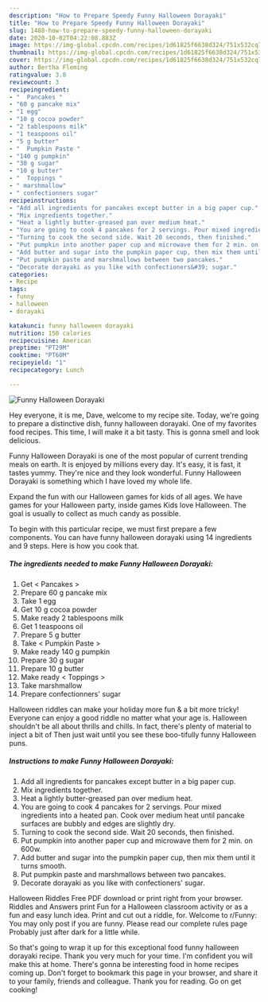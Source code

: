 ```yaml
---
description: "How to Prepare Speedy Funny Halloween Dorayaki"
title: "How to Prepare Speedy Funny Halloween Dorayaki"
slug: 1488-how-to-prepare-speedy-funny-halloween-dorayaki
date: 2020-10-02T04:22:08.883Z
image: https://img-global.cpcdn.com/recipes/1d61825f6638d324/751x532cq70/funny-halloween-dorayaki-recipe-main-photo.jpg
thumbnail: https://img-global.cpcdn.com/recipes/1d61825f6638d324/751x532cq70/funny-halloween-dorayaki-recipe-main-photo.jpg
cover: https://img-global.cpcdn.com/recipes/1d61825f6638d324/751x532cq70/funny-halloween-dorayaki-recipe-main-photo.jpg
author: Bertha Fleming
ratingvalue: 3.8
reviewcount: 3
recipeingredient:
- "  Pancakes "
- "60 g pancake mix"
- "1 egg"
- "10 g cocoa powder"
- "2 tablespoons milk"
- "1 teaspoons oil"
- "5 g butter"
- "  Pumpkin Paste "
- "140 g pumpkin"
- "30 g sugar"
- "10 g butter"
- "  Toppings "
- " marshmallow"
- " confectionners sugar"
recipeinstructions:
- "Add all ingredients for pancakes except butter in a big paper cup."
- "Mix ingredients together."
- "Heat a lightly butter-greased pan over medium heat."
- "You are going to cook 4 pancakes for 2 servings. Pour mixed ingredients into a heated pan. Cook over medium heat until pancake surfaces are bubbly and edges are slightly dry."
- "Turning to cook the second side. Wait 20 seconds, then finished."
- "Put pumpkin into another paper cup and microwave them for 2 min. on 600w."
- "Add butter and sugar into the pumpkin paper cup, then mix them until it turns smooth."
- "Put pumpkin paste and marshmallows between two pancakes."
- "Decorate dorayaki as you like with confectioners&#39; sugar."
categories:
- Recipe
tags:
- funny
- halloween
- dorayaki

katakunci: funny halloween dorayaki 
nutrition: 150 calories
recipecuisine: American
preptime: "PT29M"
cooktime: "PT60M"
recipeyield: "1"
recipecategory: Lunch

---
```



![Funny Halloween Dorayaki](https://img-global.cpcdn.com/recipes/1d61825f6638d324/751x532cq70/funny-halloween-dorayaki-recipe-main-photo.jpg)

Hey everyone, it is me, Dave, welcome to my recipe site. Today, we're going to prepare a distinctive dish, funny halloween dorayaki. One of my favorites food recipes. This time, I will make it a bit tasty. This is gonna smell and look delicious.

Funny Halloween Dorayaki is one of the most popular of current trending meals on earth. It is enjoyed by millions every day. It's easy, it is fast, it tastes yummy. They're nice and they look wonderful. Funny Halloween Dorayaki is something which I have loved my whole life.

Expand the fun with our Halloween games for kids of all ages. We have games for your Halloween party, inside games Kids love Halloween. The goal is usually to collect as much candy as possible.


To begin with this particular recipe, we must first prepare a few components. You can have funny halloween dorayaki using 14 ingredients and 9 steps. Here is how you cook that.

<!--inarticleads1-->

##### The ingredients needed to make Funny Halloween Dorayaki:

1. Get  &lt; Pancakes &gt;
1. Prepare 60 g pancake mix
1. Take 1 egg
1. Get 10 g cocoa powder
1. Make ready 2 tablespoons milk
1. Get 1 teaspoons oil
1. Prepare 5 g butter
1. Take  &lt; Pumpkin Paste &gt;
1. Make ready 140 g pumpkin
1. Prepare 30 g sugar
1. Prepare 10 g butter
1. Make ready  &lt; Toppings &gt;
1. Take  marshmallow
1. Prepare  confectionners&#39; sugar


Halloween riddles can make your holiday more fun &amp; a bit more tricky! Everyone can enjoy a good riddle no matter what your age is. Halloween shouldn&#39;t be all about thrills and chills. In fact, there&#39;s plenty of material to inject a bit of Then just wait until you see these boo-tifully funny Halloween puns. 

<!--inarticleads2-->

##### Instructions to make Funny Halloween Dorayaki:

1. Add all ingredients for pancakes except butter in a big paper cup.
1. Mix ingredients together.
1. Heat a lightly butter-greased pan over medium heat.
1. You are going to cook 4 pancakes for 2 servings. Pour mixed ingredients into a heated pan. Cook over medium heat until pancake surfaces are bubbly and edges are slightly dry.
1. Turning to cook the second side. Wait 20 seconds, then finished.
1. Put pumpkin into another paper cup and microwave them for 2 min. on 600w.
1. Add butter and sugar into the pumpkin paper cup, then mix them until it turns smooth.
1. Put pumpkin paste and marshmallows between two pancakes.
1. Decorate dorayaki as you like with confectioners&#39; sugar.


Halloween Riddles Free PDF download or print right from your browser. Riddles and Answers print Fun for a Halloween classroom activity or as a fun and easy lunch idea. Print and cut out a riddle, for. Welcome to r/Funny: You may only post if you are funny. Please read our complete rules page Probably just after dark for a little while. 

So that's going to wrap it up for this exceptional food funny halloween dorayaki recipe. Thank you very much for your time. I'm confident you will make this at home. There's gonna be interesting food in home recipes coming up. Don't forget to bookmark this page in your browser, and share it to your family, friends and colleague. Thank you for reading. Go on get cooking!
